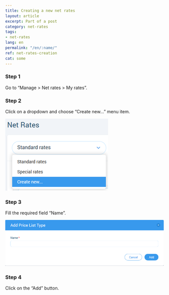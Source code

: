 ```yaml
---
title: Creating a new net rates
layout: article
excerpt: Part of a post
category: net-rates
tags:
- net-rates
lang: en
permalink: "/en/:name/"
ref: net-rates-creation
cat: some
---
```


### **Step 1**

Go to “Manage > Net rates > My rates”. 

### **Step 2**

Click on a dropdown and choose “Create new…” menu item.

![Creating_a_new_net_rate1](/assets/images/creating_a_new_net_rate1.png)

### **Step 3**

Fill the required field “Name”.

![Creating_a_new_net_rate2](/assets/images/creating_a_new_net_rate2.png)

### **Step 4**

Click on the “Add” button.
